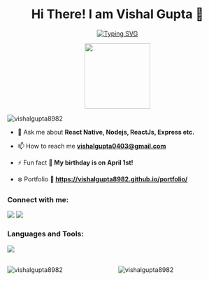 <h1 align="center">Hi There!  I am Vishal Gupta 👋</h1>
<p align="center">
<a  href="https://git.io/typing-svg"><img  src="https://readme-typing-svg.herokuapp.com?font=Roboto&size=40&pause=1000&center=true&width=600&height=100&lines=Software+Developer;Backend+Enthusiast" alt="Typing SVG" /></a>
</p>
<div align="center">
  <img height="150" src="https://user-images.githubusercontent.com/74038190/213844263-a8897a51-32f4-4b3b-b5c2-e1528b89f6f3.png"  />
</div>

<p align="left"> <img src="https://komarev.com/ghpvc/?username=vishalgupta8982&label=Profile%20views&color=0e75b6&style=flat" alt="vishalgupta8982" /> </p>

- 🌱 Ask me about  **React Native, Nodejs, ReactJs, Express etc.**

- 📫 How to reach me **vishalgupta0403@gmail.com**

- ⚡ Fun fact **🎉 My birthday is on April 1st!**

- ❄️ Portfolio **🎯 https://vishalgupta8982.github.io/portfolio/**

<h3 align="left">Connect with me:</h3>
<p align="left">
<a href="https://linkedin.com/in/vishal-gupta-b027b422a" target="blank"> <img src="https://skillicons.dev/icons?i=linkedin"  /></a>
  <a href="mailto:vishalgupta0403@gmail.com" target="blank"> <img src="https://skillicons.dev/icons?i=gmail"  />
 </a>
</p>

<h3 align="left">Languages and Tools:</h3>
<div  align="left" >
  <img src="https://skillicons.dev/icons?i=react,nodejs,nextjs,ts,express,firebase,mongodb,redux,js,java,c,py,materialui,tailwind,git,html,css,vscode,react,docker,github,mysql"  />
 
</div>
 
 </br>
<p align="center"  style="margin-bottom: 20px;">
  <img align="left" src="https://github-readme-stats.vercel.app/api/top-langs?username=vishalgupta8982&show_icons=true&locale=en&layout=compact" alt="vishalgupta8982"  />
  <img align="center" src="https://github-readme-stats.vercel.app/api?username=vishalgupta8982&show_icons=true&locale=en" alt="vishalgupta8982" />
</p>

 









